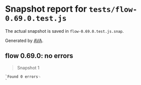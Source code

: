 # Snapshot report for `tests/flow-0.69.0.test.js`

The actual snapshot is saved in `flow-0.69.0.test.js.snap`.

Generated by [AVA](https://ava.li).

## flow 0.69.0: no errors

> Snapshot 1

    `Found 0 errors␊
    `
